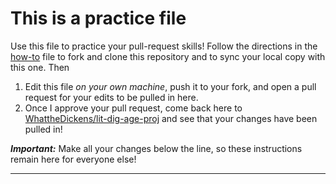 # This is a practice file

Use this file to practice your pull-request skills! Follow the directions in the [how-to](../how-to.md) file to fork and clone this repository and to sync your local copy with this one. Then 

1. Edit this file *on your own machine*, push it to your fork, and open a pull request for your edits to be pulled in here.
2. Once I approve your pull request, come back here to [WhattheDickens/lit-dig-age-proj](https://github.com/WhatTheDickens/lit-dig-age-proj) and see that your changes have been pulled in!

***Important:*** Make all your changes below the line, so these instructions remain here for everyone else!

---